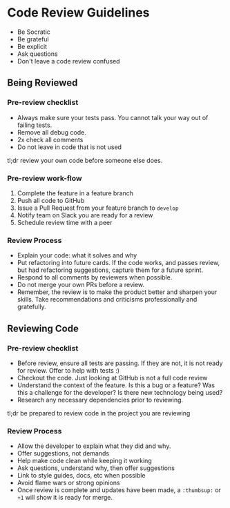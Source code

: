# Code Review Guidelines

* Be Socratic
* Be grateful
* Be explicit
* Ask questions
* Don't leave a code review confused

## Being Reviewed

### Pre-review checklist

* Always make sure your tests pass. You cannot talk your way out of failing tests.
* Remove all debug code.
* 2x check all comments
* Do not leave in code that is not used

tl;dr review your own code before someone else does.

### Pre-review work-flow

1. Complete the feature in a feature branch
2. Push all code to GitHub
3. Issue a Pull Request from your feature branch to `develop`
4. Notify team on Slack you are ready for a review
5. Schedule review time with a peer

### Review Process

* Explain your code: what it solves and why
* Put refactoring into future cards. If the code works, and passes review, but had refactoring suggestions, capture them for a future sprint.
* Respond to all comments by reviewers when possible.
* Do not merge your own PRs before a review.
* Remember, the review is to make the product better and sharpen your skills. Take recommendations and criticisms professionally and gratefully.

## Reviewing Code

### Pre-review checklist

* Before review, ensure all tests are passing. If they are not, it is not ready for review. Offer to help with tests :)
* Checkout the code. Just looking at GitHub is not a full code review
* Understand the context of the feature. Is this a bug or a feature? Was this a challenge for the developer? Is there new technology being used?
* Research any necessary dependencies prior to reviewing.

tl;dr be prepared to review code in the project you are reviewing

### Review Process

* Allow the developer to explain what they did and why.
* Offer suggestions, not demands
* Help make code clean while keeping it working
* Ask questions, understand why, then offer suggestions
* Link to style guides, docs, etc when possible
* Avoid flame wars or strong opinions
* Once review is complete and updates have been made, a `:thumbsup:` or `+1` will show it is ready for merge.
